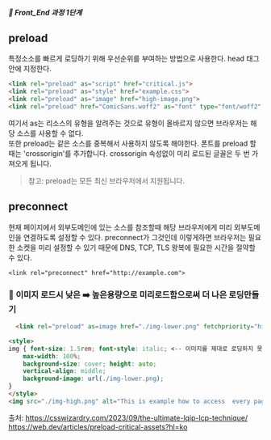 ##### 🍑  Front_End 과정 1단계 

## preload
특정소소를 빠르게 로딩하기 위해 우선순위를 부여하는 방법으로 사용한다.
head 태그안에 지정한다.  

```html
<link rel="preload" as="script" href="critical.js">
<link rel="preload" as="style" href="example.css">
<link rel="preload" as="image" href="high-image.png">
<link rel="preload" href="ComicSans.woff2" as="font" type="font/woff2" crossorigin>

```   
여기서 as는 리소스의 유형을 알려주는 것으로 유형이 올바르지 않으면 브라우저는 해당 소스를 사용할 수 없다.   
또한 preload는 같은 소스를 중복해서 사용하지 않도록 해야한다. 
폰트를 preload 할때는 'crossorigin'를 추가합니다. crossorigin 속성없이 미리 로드된 글꼴은 두 번 가져오게 됩니다.   

>참고: preload는 모든 최신 브라우저에서 지원됩니다.


## preconnect 
현재 페이지에서 외부도메인에 있는 소스를 참조할때 해당 브라우저에게 미리 외부도메인을 연결하도록 설정할 수 있다.
preconnect가 그것인데 이렇게하면 브라우저는 필요한 소켓을 미리 설정할 수 있기 때문에 DNS, TCP, TLS 왕복에 필요한 시간을 절약할 수 있다.
```
<link rel="preconnect" href="http://example.com">

```


### 📖 이미지 로드시 낮은 ➡️ 높은용량으로 미리로드함으로써 더 나은 로딩만들기

```html
  <link rel="preload" as=image href="./img-lower.png" fetchpriority="high">

<style>
img { font-size: 1.5rem; font-style: italic; <-- 이미지를 제대로 로딩하지 못할때 alt속성에 입힐 글자효과
    max-width: 100%; 
    background-size: cover; height: auto;
    vertical-align: middle;
    background-image: url(./img-lower.png);
}
</style>
<img src="./img-high.png" alt="This is example how to access  every pages">
```
출처: https://csswizardry.com/2023/09/the-ultimate-lqip-lcp-technique/    
https://web.dev/articles/preload-critical-assets?hl=ko





